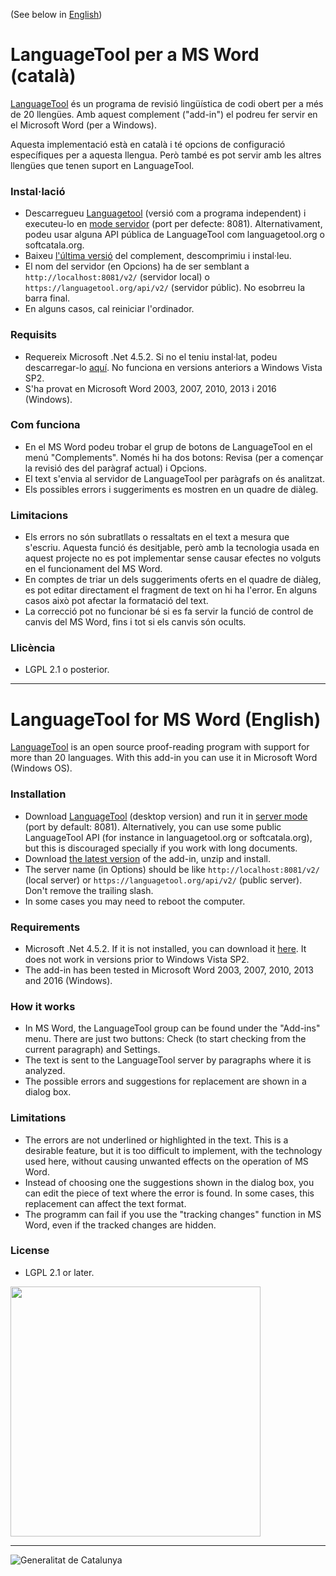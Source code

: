 (See below in [English](#english))
# LanguageTool per a MS Word (català)

[LanguageTool](https://www.languagetool.org) és un programa de revisió lingüística de codi obert per a més de 20 llengües. Amb aquest complement ("add-in") el podreu fer servir en el Microsoft Word (per a Windows). 

Aquesta implementació està en català i té opcions de configuració específiques per a aquesta llengua. Però també es pot servir amb les altres llengües que tenen suport en LanguageTool.

### Instal·lació
* Descarregueu [Languagetool](https://www.languagetool.org) (versió com a programa independent) i executeu-lo en [mode servidor](http://wiki.languagetool.org/http-server) (port per defecte: 8081). Alternativament, podeu usar alguna API pública de LanguageTool com languagetool.org o softcatala.org.
* Baixeu [l'última versió](https://github.com/jaumeortola/languagetool-msword10-addin/releases/latest) del complement, descomprimiu i instal·leu.
* El nom del servidor (en Opcions) ha de ser semblant a `http://localhost:8081/v2/` (servidor local) o `https://languagetool.org/api/v2/` (servidor públic). No esobrreu la barra final.
* En alguns casos, cal reiniciar l'ordinador. 

### Requisits
* Requereix Microsoft .Net 4.5.2. Si no el teniu instal·lat, podeu descarregar-lo [aquí](https://www.microsoft.com/en-us/download/details.aspx?id=42643). No funciona en versions anteriors a Windows Vista SP2.
* S'ha provat en Microsoft Word 2003, 2007, 2010, 2013 i 2016 (Windows). 

### Com funciona
* En el MS Word podeu trobar el grup de botons de LanguageTool en el menú "Complements". Només hi ha dos botons: Revisa (per a començar la revisió des del paràgraf actual) i Opcions. 
* El text s'envia al servidor de LanguageTool per paràgrafs on és analitzat. 
* Els possibles errors i suggeriments es mostren en un quadre de diàleg. 

### Limitacions
* Els errors no són subratllats o ressaltats en el text a mesura que s'escriu. Aquesta funció és desitjable, però amb la tecnologia usada en aquest projecte no es pot implementar sense causar efectes no volguts en el funcionament del MS Word.
* En comptes de triar un dels suggeriments oferts en el quadre de diàleg, es pot editar directament el fragment de text on hi ha l'error. En alguns casos això pot afectar la formatació del text.
* La correcció pot no funcionar bé si es fa servir la funció de control de canvis del MS Word, fins i tot si els canvis són ocults. 

### Llicència
* LGPL 2.1 o posterior.

---

# <a name="english"></a>LanguageTool for MS Word (English)


[LanguageTool](https://www.languagetool.org) is an open source proof-reading program with support for more than 20 languages. With this add-in you can use it in Microsoft Word (Windows OS).

### Installation
* Download [LanguageTool](https://www.languagetool.org) (desktop version) and run it in [server mode](http://wiki.languagetool.org/http-server) (port by default: 8081). Alternatively, you can use some public LanguageTool API (for instance in languagetool.org or softcatala.org), but this is discouraged specially if you work with long documents.
* Download [the latest version](https://github.com/jaumeortola/languagetool-msword10-addin/releases/latest) of the add-in, unzip and install.
* The server name (in Options) should be like `http://localhost:8081/v2/` (local server) or `https://languagetool.org/api/v2/` (public server). Don't remove the trailing slash.
* In some cases you may need to reboot the computer.


### Requirements
* Microsoft .Net 4.5.2. If it is not installed, you can download it [here](https://www.microsoft.com/en-us/download/details.aspx?id=42643). It does not work in versions prior to Windows Vista SP2.
* The add-in has been tested in Microsoft Word 2003, 2007, 2010, 2013 and 2016 (Windows).

### How it works
* In MS Word, the LanguageTool group can be found under the "Add-ins" menu. There are just two buttons: Check (to start checking from the current paragraph) and Settings.
* The text is sent to the LanguageTool server by paragraphs where it is analyzed.
* The possible errors and suggestions for replacement are shown in a dialog box.

### Limitations
* The errors are not underlined or highlighted in the text. This is a desirable feature, but it is too difficult to implement, with the technology used here, without causing unwanted effects on the operation of MS Word. 
* Instead of choosing one the suggestions shown in the dialog box, you can edit the piece of text where the error is found. In some cases, this replacement can affect the text format.
* The programm can fail if you use the "tracking changes" function in MS Word, even if the tracked changes are hidden. 


### License
* LGPL 2.1 or later.

<img src="/msword-lt-addin-screenshot.jpg" width="400"/> 

---
![Generalitat de Catalunya](/languagetool-msword10-addin/Resources/suportGenCat.png "Generalitat de Catalunya")


